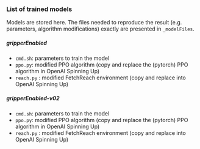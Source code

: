 ### List of trained models

Models are stored here. The files needed to reproduce the result (e.g. parameters, algorithm modifications) exactly are presented in `_modelFiles`.

##### gripperEnabled
- `cmd.sh`: parameters to train the model
- `ppo.py`: modified PPO algorithm (copy and replace the (pytorch) PPO algorithm in OpenAI Spinning Up)
- `reach.py` : modified FetchReach environment (copy and replace into OpenAI Spinning Up)

##### gripperEnabled-v02

- `cmd.sh`: parameters to train the model
- `ppo.py`: modified PPO algorithm (copy and replace the (pytorch) PPO algorithm in OpenAI Spinning Up)
- `reach.py` : modified FetchReach environment (copy and replace into OpenAI Spinning Up)

